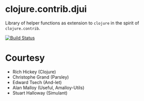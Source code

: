 # clojure.contrib.djui

Library of helper functions as extension to `clojure` in the spirit of
`clojure.contrib`.

[![Build Status](https://travis-ci.org/djui/clojure.contrib.djui.png?branch=master)](https://travis-ci.org/djui/clojure.contrib.djui)

# Courtesy

* Rich Hickey (Clojure)
* Christophe Grand (Parsley)
* Edward Tsech (And-let)
* Alan Malloy (Useful, Amalloy-Utils)
* Stuart Halloway (Simulant)
